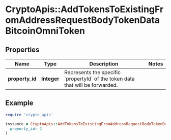 # CryptoApis::AddTokensToExistingFromAddressRequestBodyTokenDataBitcoinOmniToken

## Properties

| Name | Type | Description | Notes |
| ---- | ---- | ----------- | ----- |
| **property_id** | **Integer** | Represents the specific &#x60;propertyId&#x60; of the token data that will be forwarded. |  |

## Example

```ruby
require 'crypto_apis'

instance = CryptoApis::AddTokensToExistingFromAddressRequestBodyTokenDataBitcoinOmniToken.new(
  property_id: 2
)
```

